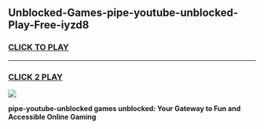 
## Unblocked-Games-pipe-youtube-unblocked-Play-Free-iyzd8
<h3>
<a href="https://premium76.site?title=pipe-youtube-unblocked&ref=21A">CLICK TO PLAY</a></h3>
<hr>

<h3>
<a href="https://premium76.site?title=pipe-youtube-unblocked&ref=21A">CLICK 2 PLAY</a>
  
</h3>

<a href="https://premium76.site?title=pipe-youtube-unblocked&ref=21A"><img src="https://clearcache.store/games.png"></a>


**pipe-youtube-unblocked games unblocked: Your Gateway to Fun and Accessible Online Gaming**
